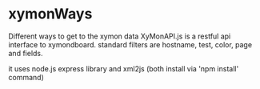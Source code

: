 # xymonWays
Different ways to get to the xymon data
XyMonAPI.js is a restful api interface to xymondboard. standard filters are hostname, test, color, page and fields.

it uses node.js express library and xml2js (both install via 'npm install' command)

